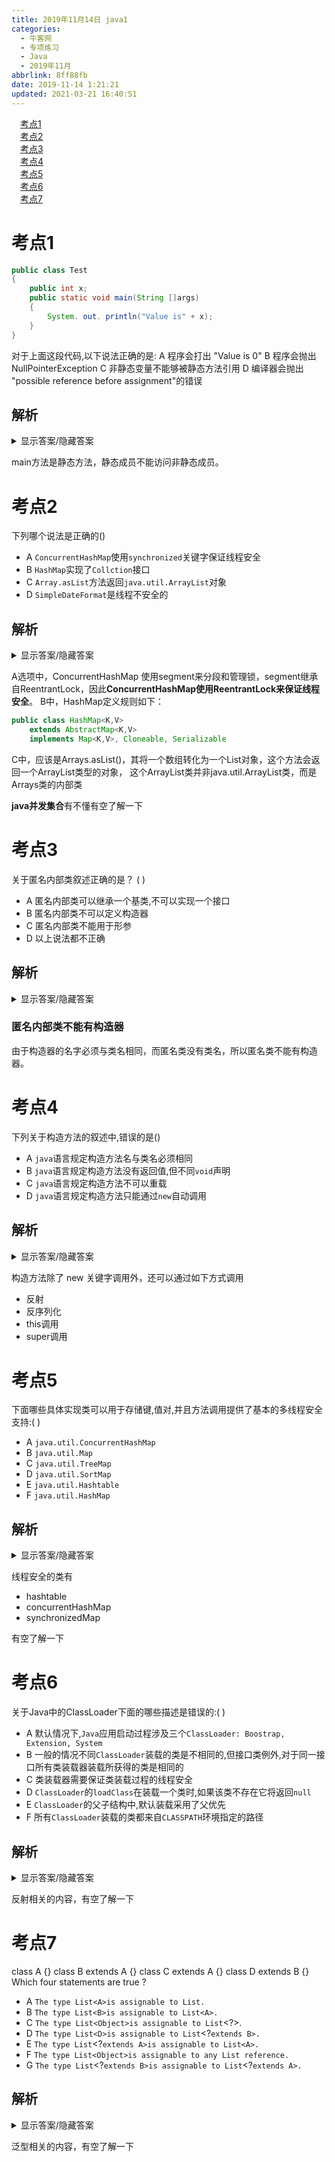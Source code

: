 ```yaml
---
title: 2019年11月14日 java1
categories: 
  - 牛客网
  - 专项练习
  - Java
  - 2019年11月
abbrlink: 8ff88fb
date: 2019-11-14 1:21:21
updated: 2021-03-21 16:40:51
---
```

<div id='my_toc'><a href="/exam/8ff88fb/#考点1" class="header_1">考点1</a>&nbsp;<br><a href="/exam/8ff88fb/#考点2" class="header_1">考点2</a>&nbsp;<br><a href="/exam/8ff88fb/#考点3" class="header_1">考点3</a>&nbsp;<br><a href="/exam/8ff88fb/#考点4" class="header_1">考点4</a>&nbsp;<br><a href="/exam/8ff88fb/#考点5" class="header_1">考点5</a>&nbsp;<br><a href="/exam/8ff88fb/#考点6" class="header_1">考点6</a>&nbsp;<br><a href="/exam/8ff88fb/#考点7" class="header_1">考点7</a>&nbsp;<br></div>
<style>.header_1{margin-left: 1em;}.header_2{margin-left: 2em;}.header_3{margin-left: 3em;}.header_4{margin-left: 4em;}.header_5{margin-left: 5em;}.header_6{margin-left: 6em;}</style>
<!--more-->
<script>if (navigator.platform.search('arm')==-1){document.getElementById('my_toc').style.display = 'none';}var e,p = document.getElementsByTagName('p');while (p.length>0) {e = p[0];e.parentElement.removeChild(e);}</script>

<!--end-->
# 考点1
```java
public class Test
{
    public int x;
    public static void main(String []args)
    {
        System. out. println("Value is" + x);
    }
}
```
对于上面这段代码,以下说法正确的是:
A 程序会打出 "Value is 0"
B 程序会抛出 NullPointerException
C 非静态变量不能够被静态方法引用
D 编译器会抛出 "possible reference before assignment"的错误

## 解析
<details><summary>显示答案/隐藏答案</summary>正确答案: C</details>

main方法是静态方法，静态成员不能访问非静态成员。

# 考点2
下列哪个说法是正确的()
- A `ConcurrentHashMap`使用`synchronized`关键字保证线程安全
- B `HashMap`实现了`Collction`接口
- C `Array.asList`方法返回`java.util.ArrayList`对象
- D `SimpleDateFormat`是线程不安全的

## 解析
<details><summary>显示答案/隐藏答案</summary>正确答案: D</details>

A选项中，ConcurrentHashMap
使用segment来分段和管理锁，segment继承自ReentrantLock，因此**ConcurrentHashMap使用ReentrantLock来保证线程安全**。
B中，HashMap定义规则如下：
```java
public class HashMap<K,V>
    extends AbstractMap<K,V>
    implements Map<K,V>, Cloneable, Serializable
```
C中，应该是Arrays.asList()，其将一个数组转化为一个List对象，这个方法会返回一个ArrayList类型的对象，
这个ArrayList类并非java.util.ArrayList类，而是Arrays类的内部类

**java并发集合**有不懂有空了解一下

# 考点3
关于匿名内部类叙述正确的是？ ( )
- A 匿名内部类可以继承一个基类,不可以实现一个接口
- B 匿名内部类不可以定义构造器
- C 匿名内部类不能用于形参
- D 以上说法都不正确

## 解析
<details><summary>显示答案/隐藏答案</summary>正确答案: B</details>

### 匿名内部类不能有构造器
由于构造器的名字必须与类名相同，而匿名类没有类名，所以匿名类不能有构造器。

# 考点4
下列关于构造方法的叙述中,错误的是()

- A `java`语言规定构造方法名与类名必须相同
- B `java`语言规定构造方法没有返回值,但不同`void`声明
- C `java`语言规定构造方法不可以重载
- D `java`语言规定构造方法只能通过`new`自动调用

## 解析
<details><summary>显示答案/隐藏答案</summary>正确答案: CD</details>

构造方法除了 new 关键字调用外，还可以通过如下方式调用
- 反射
- 反序列化
- this调用
- super调用


# 考点5
下面哪些具体实现类可以用于存储键,值对,并且方法调用提供了基本的多线程安全支持:(  )
- A `java.util.ConcurrentHashMap`
- B `java.util.Map`
- C `java.util.TreeMap`
- D `java.util.SortMap`
- E `java.util.Hashtable`
- F `java.util.HashMap`

## 解析
<details><summary>显示答案/隐藏答案</summary>正确答案: AE</details>

线程安全的类有
- hashtable
- concurrentHashMap 
- synchronizedMap

有空了解一下


# 考点6
关于Java中的ClassLoader下面的哪些描述是错误的:(    )
- A 默认情况下,`Java`应用启动过程涉及三个`ClassLoader: Boostrap, Extension, System`
- B 一般的情况不同`ClassLoader`装载的类是不相同的,但接口类例外,对于同一接口所有类装载器装载所获得的类是相同的
- C 类装载器需要保证类装载过程的线程安全
- D `ClassLoader`的`loadClass`在装载一个类时,如果该类不存在它将返回`null`
- E `ClassLoader`的父子结构中,默认装载采用了父优先
- F 所有`ClassLoader`装载的类都来自`CLASSPATH`环境指定的路径

## 解析
<details><summary>显示答案/隐藏答案</summary>正确答案: BDF</details>

反射相关的内容，有空了解一下

# 考点7
class A {}
class B extends A {}
class C extends A {}
class D extends B {}
Which four statements are true ?
- A `The type List<A>is assignable to List.`
- B `The type List<B>is assignable to List<A>.`
- C `The type List<Object>is assignable to List`<?>.
- D `The type List<D>is assignable to List`<?`extends B>.`
- E `The type List`<?`extends A>is assignable to List<A>.`
- F `The type List<Object>is assignable to any List reference.`
- G `The type List`<?`extends B>is assignable to List`<?`extends A>.`

## 解析
<details><summary>显示答案/隐藏答案</summary>正确答案: ACDG</details>

泛型相关的内容，有空了解一下
